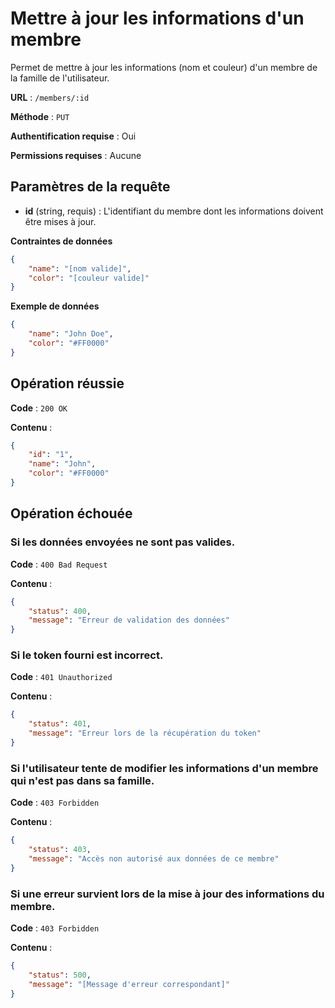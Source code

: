 # Mettre à jour les informations d'un membre

Permet de mettre à jour les informations (nom et couleur) d'un membre de la famille de l'utilisateur.

**URL** : `/members/:id`

**Méthode** : `PUT`

**Authentification requise** : Oui

**Permissions requises** : Aucune

## Paramètres de la requête

-   **id** (string, requis) : L'identifiant du membre dont les informations doivent être mises à jour.

**Contraintes de données**

```json
{
    "name": "[nom valide]",
    "color": "[couleur valide]"
}
```

**Exemple de données**

```json
{
    "name": "John Doe",
    "color": "#FF0000"
}
```

## Opération réussie

**Code** : `200 OK`

**Contenu** :

```json
{
    "id": "1",
    "name": "John",
    "color": "#FF0000"
}
```

## Opération échouée

### Si les données envoyées ne sont pas valides.

**Code** : `400 Bad Request`

**Contenu** :

```json
{
    "status": 400,
    "message": "Erreur de validation des données"
}
```

### Si le token fourni est incorrect.

**Code** : `401 Unauthorized`

**Contenu** :

```json
{
    "status": 401,
    "message": "Erreur lors de la récupération du token"
}
```

### Si l'utilisateur tente de modifier les informations d'un membre qui n'est pas dans sa famille.

**Code** : `403 Forbidden`

**Contenu** :

```json
{
    "status": 403,
    "message": "Accès non autorisé aux données de ce membre"
}
```

### Si une erreur survient lors de la mise à jour des informations du membre.

**Code** : `403 Forbidden`

**Contenu** :

```json
{
    "status": 500,
    "message": "[Message d'erreur correspondant]"
}
```
